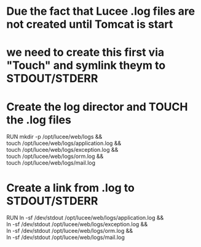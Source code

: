 # Due the fact that Lucee .log files are not created until Tomcat is start
# we need to create this first via "Touch" and symlink theym to STDOUT/STDERR

# Create the log director and TOUCH the .log files
RUN mkdir -p /opt/lucee/web/logs && \
touch /opt/lucee/web/logs/application.log && \
touch /opt/lucee/web/logs/exception.log && \
touch /opt/lucee/web/logs/orm.log && \
touch /opt/lucee/web/logs/mail.log

# Create a link from .log to STDOUT/STDERR
RUN ln -sf /dev/stdout /opt/lucee/web/logs/application.log && \
ln -sf /dev/stdout /opt/lucee/web/logs/exception.log && \
ln -sf /dev/stdout /opt/lucee/web/logs/orm.log && \
ln -sf /dev/stdout /opt/lucee/web/logs/mail.log